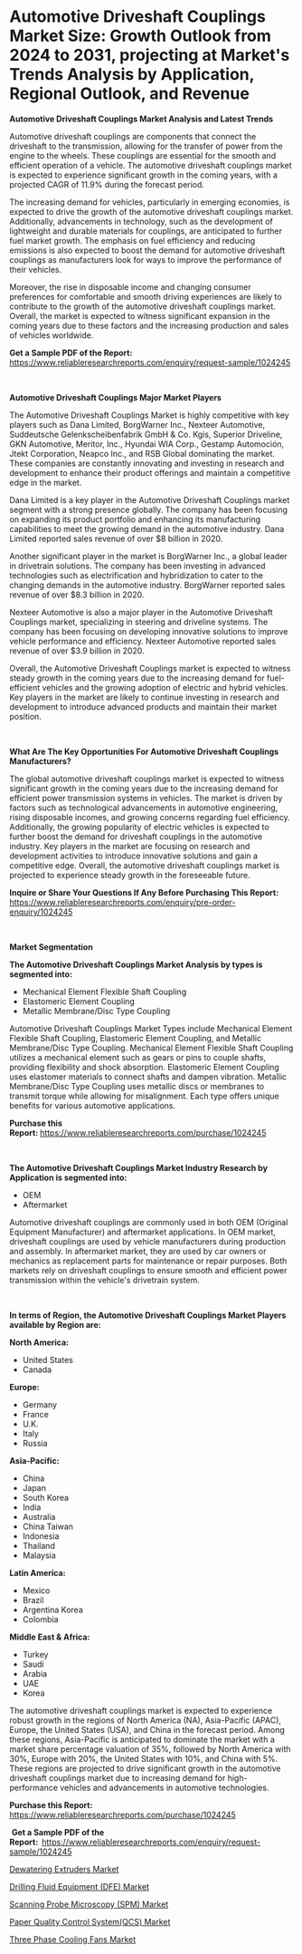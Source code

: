 <p><h1>Automotive Driveshaft Couplings Market Size: Growth Outlook from 2024 to 2031, projecting at Market's Trends Analysis by Application, Regional Outlook, and Revenue</h1></p><p><strong>Automotive Driveshaft Couplings Market Analysis and Latest Trends</strong></p>
<p><p>Automotive driveshaft couplings are components that connect the driveshaft to the transmission, allowing for the transfer of power from the engine to the wheels. These couplings are essential for the smooth and efficient operation of a vehicle. The automotive driveshaft couplings market is expected to experience significant growth in the coming years, with a projected CAGR of 11.9% during the forecast period.</p><p>The increasing demand for vehicles, particularly in emerging economies, is expected to drive the growth of the automotive driveshaft couplings market. Additionally, advancements in technology, such as the development of lightweight and durable materials for couplings, are anticipated to further fuel market growth. The emphasis on fuel efficiency and reducing emissions is also expected to boost the demand for automotive driveshaft couplings as manufacturers look for ways to improve the performance of their vehicles.</p><p>Moreover, the rise in disposable income and changing consumer preferences for comfortable and smooth driving experiences are likely to contribute to the growth of the automotive driveshaft couplings market. Overall, the market is expected to witness significant expansion in the coming years due to these factors and the increasing production and sales of vehicles worldwide.</p></p>
<p><strong>Get a Sample PDF of the Report:&nbsp;</strong> <a href="https://www.reliableresearchreports.com/enquiry/request-sample/1024245">https://www.reliableresearchreports.com/enquiry/request-sample/1024245</a></p>
<p>&nbsp;</p>
<p><strong>Automotive Driveshaft Couplings Major Market Players</strong></p>
<p><p>The Automotive Driveshaft Couplings Market is highly competitive with key players such as Dana Limited, BorgWarner Inc., Nexteer Automotive, Suddeutsche Gelenkscheibenfabrik GmbH & Co. Kgis, Superior Driveline, GKN Automotive, Meritor, Inc., Hyundai WIA Corp., Gestamp Automoción, Jtekt Corporation, Neapco Inc., and RSB Global dominating the market. These companies are constantly innovating and investing in research and development to enhance their product offerings and maintain a competitive edge in the market.</p><p>Dana Limited is a key player in the Automotive Driveshaft Couplings market segment with a strong presence globally. The company has been focusing on expanding its product portfolio and enhancing its manufacturing capabilities to meet the growing demand in the automotive industry. Dana Limited reported sales revenue of over $8 billion in 2020.</p><p>Another significant player in the market is BorgWarner Inc., a global leader in drivetrain solutions. The company has been investing in advanced technologies such as electrification and hybridization to cater to the changing demands in the automotive industry. BorgWarner reported sales revenue of over $8.3 billion in 2020.</p><p>Nexteer Automotive is also a major player in the Automotive Driveshaft Couplings market, specializing in steering and driveline systems. The company has been focusing on developing innovative solutions to improve vehicle performance and efficiency. Nexteer Automotive reported sales revenue of over $3.9 billion in 2020.</p><p>Overall, the Automotive Driveshaft Couplings market is expected to witness steady growth in the coming years due to the increasing demand for fuel-efficient vehicles and the growing adoption of electric and hybrid vehicles. Key players in the market are likely to continue investing in research and development to introduce advanced products and maintain their market position.</p></p>
<p>&nbsp;</p>
<p><strong>What Are The Key Opportunities For Automotive Driveshaft Couplings Manufacturers?</strong></p>
<p><p>The global automotive driveshaft couplings market is expected to witness significant growth in the coming years due to the increasing demand for efficient power transmission systems in vehicles. The market is driven by factors such as technological advancements in automotive engineering, rising disposable incomes, and growing concerns regarding fuel efficiency. Additionally, the growing popularity of electric vehicles is expected to further boost the demand for driveshaft couplings in the automotive industry. Key players in the market are focusing on research and development activities to introduce innovative solutions and gain a competitive edge. Overall, the automotive driveshaft couplings market is projected to experience steady growth in the foreseeable future.</p></p>
<p><strong>Inquire or Share Your Questions If Any Before Purchasing This Report:</strong> <a href="https://www.reliableresearchreports.com/enquiry/pre-order-enquiry/1024245">https://www.reliableresearchreports.com/enquiry/pre-order-enquiry/1024245</a></p>
<p>&nbsp;</p>
<p><strong>Market Segmentation</strong></p>
<p><strong>The Automotive Driveshaft Couplings Market Analysis by types is segmented into:</strong></p>
<p><ul><li>Mechanical Element Flexible Shaft Coupling</li><li>Elastomeric Element Coupling</li><li>Metallic Membrane/Disc Type Coupling</li></ul></p>
<p><p>Automotive Driveshaft Couplings Market Types include Mechanical Element Flexible Shaft Coupling, Elastomeric Element Coupling, and Metallic Membrane/Disc Type Coupling. Mechanical Element Flexible Shaft Coupling utilizes a mechanical element such as gears or pins to couple shafts, providing flexibility and shock absorption. Elastomeric Element Coupling uses elastomer materials to connect shafts and dampen vibration. Metallic Membrane/Disc Type Coupling uses metallic discs or membranes to transmit torque while allowing for misalignment. Each type offers unique benefits for various automotive applications.</p></p>
<p><strong>Purchase this Report:&nbsp;</strong><a href="https://www.reliableresearchreports.com/purchase/1024245">https://www.reliableresearchreports.com/purchase/1024245</a></p>
<p>&nbsp;</p>
<p><strong>The Automotive Driveshaft Couplings Market Industry Research by Application is segmented into:</strong></p>
<p><ul><li>OEM</li><li>Aftermarket</li></ul></p>
<p><p>Automotive driveshaft couplings are commonly used in both OEM (Original Equipment Manufacturer) and aftermarket applications. In OEM market, driveshaft couplings are used by vehicle manufacturers during production and assembly. In aftermarket market, they are used by car owners or mechanics as replacement parts for maintenance or repair purposes. Both markets rely on driveshaft couplings to ensure smooth and efficient power transmission within the vehicle's drivetrain system.</p></p>
<p>&nbsp;</p>
<p><strong>In terms of Region, the Automotive Driveshaft Couplings Market Players available by Region are:</strong></p>
<p>
    <p> <strong> North America: </strong>
        <ul>
            <li>United States</li>
            <li>Canada</li>
        </ul>
        </p> 
    <p> <strong> Europe: </strong>
        <ul>
            <li>Germany</li>
            <li>France</li>
            <li>U.K.</li>
            <li>Italy</li>
            <li>Russia</li>
        </ul>
        </p> 
    <p> <strong> Asia-Pacific: </strong>
        <ul>
            <li>China</li>
            <li>Japan</li>
            <li>South Korea</li>
            <li>India</li>
            <li>Australia</li>
            <li>China Taiwan</li>
            <li>Indonesia</li>
            <li>Thailand</li>
            <li>Malaysia</li>
        </ul>
        </p> 
    <p> <strong> Latin America: </strong>
        <ul>
            <li>Mexico</li>
            <li>Brazil</li>
            <li>Argentina Korea</li>
            <li>Colombia</li>
        </ul>
        </p> 
    <p> <strong> Middle East & Africa: </strong>
        <ul>
            <li>Turkey</li>
            <li>Saudi</li>
            <li>Arabia</li>
            <li>UAE</li>
            <li>Korea</li>
        </ul>
    </p>
    </p>
<p><p>The automotive driveshaft couplings market is expected to experience robust growth in the regions of North America (NA), Asia-Pacific (APAC), Europe, the United States (USA), and China in the forecast period. Among these regions, Asia-Pacific is anticipated to dominate the market with a market share percentage valuation of 35%, followed by North America with 30%, Europe with 20%, the United States with 10%, and China with 5%. These regions are projected to drive significant growth in the automotive driveshaft couplings market due to increasing demand for high-performance vehicles and advancements in automotive technologies.</p></p>
<p><strong>Purchase this Report: </strong><a href="https://www.reliableresearchreports.com/purchase/1024245">https://www.reliableresearchreports.com/purchase/1024245</a></p>
<p>&nbsp;<strong>Get a Sample PDF of the Report:&nbsp;&nbsp;</strong><a href="https://www.reliableresearchreports.com/enquiry/request-sample/1024245">https://www.reliableresearchreports.com/enquiry/request-sample/1024245</a></p>
<p><strong></strong></p>
<p><p><a href="https://medium.com/@katherineince77/dewatering-extruders-market-size-and-market-trends-complete-industry-overview-2024-to-2031-7c76c9b7550d">Dewatering Extruders Market</a></p><p><a href="https://medium.com/@katherineince77/drilling-fluid-equipment-dfe-market-share-evolution-and-market-growth-trends-2024-2031-4a1bfd919465">Drilling Fluid Equipment (DFE) Market</a></p><p><a href="https://medium.com/@katherineince77/scanning-probe-microscopy-spm-market-share-evolution-and-market-growth-trends-2024-2031-0fefc32872ec">Scanning Probe Microscopy (SPM) Market</a></p><p><a href="https://medium.com/@beauhagenes2023/paper-quality-control-system-qcs-market-share-evolution-and-market-growth-trends-2024-2031-cc6758a6a058">Paper Quality Control System(QCS) Market</a></p><p><a href="https://github.com/nicholepatriciadoylenwnrjr0/Market-Research-Report-List-1/blob/main/three-phase-cooling-fans-market.md">Three Phase Cooling Fans Market</a></p></p>